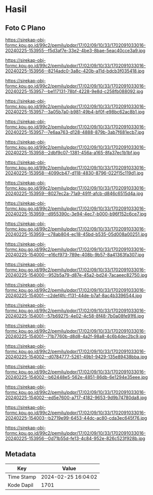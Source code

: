 # Hasil

## Foto C Plano

https://sirekap-obj-formc.kpu.go.id/99c2/pemilu/pdpr/17/02/09/10/33/1702091033016-20240225-153955--f5d3af7e-33e2-4be3-8bae-5eac40cce3a9.jpg

https://sirekap-obj-formc.kpu.go.id/99c2/pemilu/pdpr/17/02/09/10/33/1702091033016-20240225-153956--8214adc0-3a8c-420b-a11d-bdcb3f035418.jpg

https://sirekap-obj-formc.kpu.go.id/99c2/pemilu/pdpr/17/02/09/10/33/1702091033016-20240225-153957--be117131-78bf-4228-9e8d-c258fb088092.jpg

https://sirekap-obj-formc.kpu.go.id/99c2/pemilu/pdpr/17/02/09/10/33/1702091033016-20240225-153957--3a05b7a0-b981-49b4-bf0f-e98bc62ac8b1.jpg

https://sirekap-obj-formc.kpu.go.id/99c2/pemilu/pdpr/17/02/09/10/33/1702091033016-20240225-153957--7e6aa763-d128-4888-879b-3ab7f681ecb7.jpg

https://sirekap-obj-formc.kpu.go.id/99c2/pemilu/pdpr/17/02/09/10/33/1702091033016-20240225-153958--2dbf9c07-1381-456a-a165-8fa37ec1b1bf.jpg

https://sirekap-obj-formc.kpu.go.id/99c2/pemilu/pdpr/17/02/09/10/33/1702091033016-20240225-153958--4099cb47-d118-4830-8796-022f15c119d1.jpg

https://sirekap-obj-formc.kpu.go.id/99c2/pemilu/pdpr/17/02/09/10/33/1702091033016-20240225-153959--8027ec2a-71a9-491f-afcb-d846c6515d4a.jpg

https://sirekap-obj-formc.kpu.go.id/99c2/pemilu/pdpr/17/02/09/10/33/1702091033016-20240225-153959--d955390c-3e94-4ec7-b000-b96f152c6ce7.jpg

https://sirekap-obj-formc.kpu.go.id/99c2/pemilu/pdpr/17/02/09/10/33/1702091033016-20240225-153959--c78ab804-ec18-45bd-b535-05d008a00251.jpg

https://sirekap-obj-formc.kpu.go.id/99c2/pemilu/pdpr/17/02/09/10/33/1702091033016-20240225-154000--e16cf973-789e-408b-9b57-8a41363fa307.jpg

https://sirekap-obj-formc.kpu.go.id/99c2/pemilu/pdpr/17/02/09/10/33/1702091033016-20240225-154000--952b5a79-d87e-45a2-bd24-7acaeec82750.jpg

https://sirekap-obj-formc.kpu.go.id/99c2/pemilu/pdpr/17/02/09/10/33/1702091033016-20240225-154001--c2def4fc-f131-44de-b7af-8ac4b3396544.jpg

https://sirekap-obj-formc.kpu.go.id/99c2/pemilu/pdpr/17/02/09/10/33/1702091033016-20240225-154001--57b69275-4e02-4c58-8f48-7b0a08fe91f6.jpg

https://sirekap-obj-formc.kpu.go.id/99c2/pemilu/pdpr/17/02/09/10/33/1702091033016-20240225-154001--71b7760b-d8d8-4a2f-98a8-4c6b4dec2bc9.jpg

https://sirekap-obj-formc.kpu.go.id/99c2/pemilu/pdpr/17/02/09/10/33/1702091033016-20240225-154002--d0784777-5261-49b1-9429-135e89438bba.jpg

https://sirekap-obj-formc.kpu.go.id/99c2/pemilu/pdpr/17/02/09/10/33/1702091033016-20240225-154002--b62448e5-562e-4851-86db-6e1294e35eee.jpg

https://sirekap-obj-formc.kpu.go.id/99c2/pemilu/pdpr/17/02/09/10/33/1702091033016-20240225-154002--ed5e7600-a717-4182-9653-9d9b74780da8.jpg

https://sirekap-obj-formc.kpu.go.id/99c2/pemilu/pdpr/17/02/09/10/33/1702091033016-20240225-154003--b2719e99-6453-44dc-ac80-cda3ec645f76.jpg

https://sirekap-obj-formc.kpu.go.id/99c2/pemilu/pdpr/17/02/09/10/33/1702091033016-20240225-153956--0d71b55d-fe13-4c84-952e-826c523f928b.jpg


## Metadata

| Key        | Value               |
| ---------- | ------------------- |
| Time Stamp | 2024-02-25 16:04:02 |
| Kode Dapil | 1701                |



